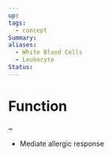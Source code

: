 ```yaml
---
up: 
tags:
  - concept
Summary: 
aliases:
  - White Blood Cells
  - Leukocyte
Status:
---
```

# Function
~
- Mediate allergic response
<!--SR:!2025-03-14,4,270-->